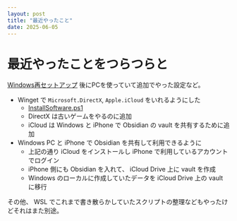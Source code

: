 ```yaml
---
layout: post
title: "最近やったこと"
date: 2025-06-05
---
```


# 最近やったことをつらつらと

[Windows再セットアップ](/diary/2025-05-09/) 後にPCを使っていて追加でやった設定など。

- Winget で `Microsoft.DirectX`, `Apple.iCloud` をいれるようにした
    - [InstallSoftware.ps1](https://gist.github.com/kkryama/76ad6b9428dd0bcfea91016c28a4a708)
    - DirectX は古いゲームをやるのに追加
    - iCloud は Windows と iPhone で Obsidian の vault を共有するために追加
- Windows PC と iPhone で Obsidian を共有して利用できるように
    - 上記の通り iCloud をインストールし iPhone で利用しているアカウントでログイン
    - iPhone 側にも Obsidian を入れて、 iCloud Drive 上に vault を作成
    - Windows のローカルに作成していたデータを iCloud Drive 上の vault に移行

その他、 WSL でこれまで書き散らかしていたスクリプトの整理などもやったけどそれはまた別途。
